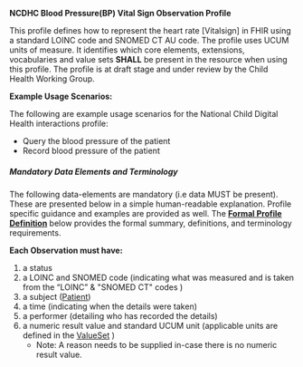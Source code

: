 **NCDHC Blood Pressure(BP) Vital Sign Observation Profile**

This profile defines how to represent the heart rate [Vitalsign] in FHIR using a standard LOINC code and SNOMED CT AU code. The profile uses UCUM units of measure. It identifies which core elements, extensions, vocabularies and value sets **SHALL** be present in the resource when using this profile. 
The profile is at draft stage and under review by the Child Health Working Group. 

**Example Usage Scenarios:**

The following are example usage scenarios for the National Child Digital Health interactions
profile:


-   Query the blood pressure of the patient
-   Record blood pressure of the patient

##### Mandatory Data Elements and Terminology


The following data-elements are mandatory (i.e data MUST be present). These are presented below in a simple human-readable explanation. Profile specific guidance and examples are provided as well. The [**Formal Profile Definition**](#profile) below provides the formal summary, definitions, and  terminology requirements.  

**Each Observation must have:**

1.  a status  
1.  a LOINC and SNOMED code (indicating what was measured and is taken from the “LOINC” &  "SNOMED CT" codes )
1.  a subject ([Patient])
1.  a time (indicating when the details were taken)
1.	a performer (detailing who has recorded the details)
1.  a numeric result value and standard UCUM unit (applicable units are defined in the [ValueSet](http://hl7.org/fhir/ValueSet/ucum-bodylength) )
    -   Note: A reason needs to be supplied in-case there is no numeric result value.
	
	
	
	
	
	
[Patient]: http://build.fhir.org/ig/hl7au/au-fhir-childhealth/StructureDefinition-ncdhc-patient-baby.html		